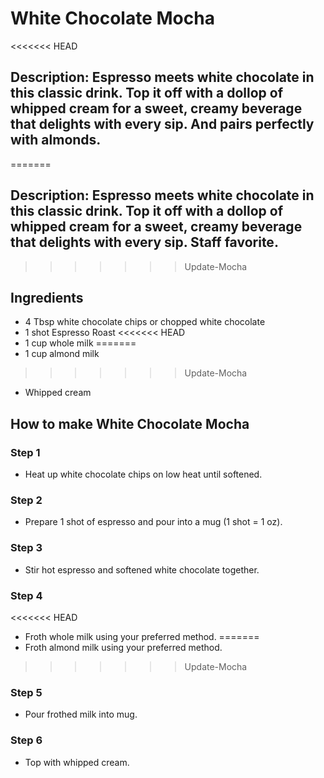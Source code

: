 # White Chocolate Mocha​

<<<<<<< HEAD
## Description: Espresso meets white chocolate in this classic drink. Top it off with a dollop of whipped cream for a sweet, creamy beverage that delights with every sip. And pairs perfectly with almonds.
=======
## Description: Espresso meets white chocolate in this classic drink. Top it off with a dollop of whipped cream for a sweet, creamy beverage that delights with every sip. Staff favorite.
>>>>>>> Update-Mocha

## Ingredients

- 4 Tbsp white chocolate chips or chopped white chocolate
- 1 shot Espresso Roast
<<<<<<< HEAD
- 1 cup whole milk
=======
- 1 cup almond milk
>>>>>>> Update-Mocha
- Whipped cream

## How to make White Chocolate Mocha​

### Step 1

- Heat up white chocolate chips on low heat until softened.

### Step 2

- Prepare 1 shot of espresso and pour into a mug (1 shot = 1 oz).

### Step 3

- Stir hot espresso and softened white chocolate together.

### Step 4

<<<<<<< HEAD
- Froth whole milk using your preferred method.
=======
- Froth almond milk using your preferred method.
>>>>>>> Update-Mocha

### Step 5

- Pour frothed milk into mug.

### Step 6

- Top with whipped cream.
